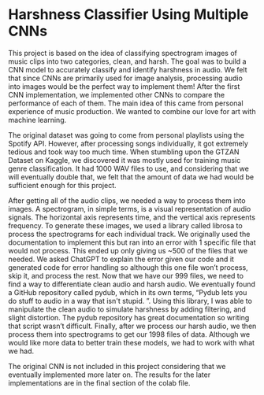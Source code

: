 # Harshness Classifier Using Multiple CNNs
This project is based on the idea of classifying spectrogram images of music clips into two categories, clean, and harsh. The goal was to build a CNN model to accurately classify and identify harshness in audio. We felt that since CNNs are primarily used for image analysis, processing audio into images would be the perfect way to implement them! After the first CNN implementation, we implemented other CNNs to compare the performance of each of them. The main idea of this came from personal experience of music production. We wanted to combine our love for art with machine learning.

The original dataset was going to come from personal playlists using the Spotify API. However, after processing songs individually, it got extremely tedious and took way too much time. When stumbling upon the GTZAN Dataset on Kaggle, we discovered it was mostly used for training music genre classification. It had 1000 WAV files to use, and considering that we will eventually double that, we felt that the amount of data we had would be sufficient enough for this project.

After getting all of the audio clips, we needed a way to process them into images. A spectrogram, in simple terms, is a visual representation of audio signals. The horizontal axis represents time, and the vertical axis represents frequency. To generate these images, we used a library called librosa to process the spectrograms for each individual track. We originally used the documentation to implement this but ran into an error with 1 specific file that would not process. This ended up only giving us ~500 of the files that we needed. We asked ChatGPT to explain the error given our code and it generated code for error handling so although this one file won’t process, skip it, and process the rest. Now that we have our 999 files, we need to find a way to differentiate clean audio and harsh audio. We eventually found a GitHub repository called pydub, which in its own terms, “Pydub lets you do stuff to audio in a way that isn't stupid. ”. Using this library, I was able to manipulate the clean audio to simulate harshness by adding filtering, and slight distortion. The pydub repository has great documentation so writing that script wasn’t difficult. Finally, after we process our harsh audio, we then process them into spectrograms to get our 1998 files of data. Although we would like more data to better train these models, we had to work with what we had.

The original CNN is not included in this project considering that we eventually implemented more later on. The results for the later implementations are in the final section of the colab file.
